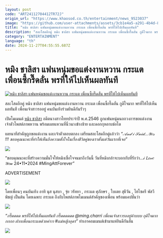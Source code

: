 ```yaml
---
layout: post
code: "ART24112704412TR72J"
origin_url: "https://www.khaosod.co.th/entertainment/news_9523037"
image: "https://github.com/user-attachments/assets/3cb1e4a5-a291-4b4d-8e58-8915b9a1f2e4"
title: "หมิง ชาลิสา แฟนหนุ่มขอแต่งงานหวาน กระแต เพื่อนซี้กรี๊ดลั่น พรที่ให้ไปเห็นผลทันที"
description: "สละโสดอีกคู่ หมิง ชาลิสา แฟนหนุ่มขอแต่งงานหวาน กระแต เพื่อนซี้กรี๊ดลั่น กูดีใจมาก พรที่ให้ไปเห็นผลทันที เพื่อนเจ้าสาวรออยู่ คนบันเทิงร่วมยินดีกันรัวๆ"
category: "ENTERTAINMENT"
language: "th"
date: 2024-11-27T04:55:55.687Z
---
```


# หมิง ชาลิสา แฟนหนุ่มขอแต่งงานหวาน กระแต เพื่อนซี้กรี๊ดลั่น พรที่ให้ไปเห็นผลทันที

[![หมิง ชาลิสา แฟนหนุ่มขอแต่งงานหวาน กระแต เพื่อนซี้กรี๊ดลั่น พรที่ให้ไปเห็นผลทันที](https://www.khaosod.co.th/wpapp/uploads/2024/11/mingcharisaidyes2711679998.jpg "หมิง ชาลิสา แฟนหนุ่มขอแต่งงานหวาน กระแต เพื่อนซี้กรี๊ดลั่น พรที่ให้ไปเห็นผลทันที")](https://www.khaosod.co.th/wpapp/uploads/2024/11/mingcharisaidyes2711679998.jpg)

สละโสดอีกคู่ หมิง ชาลิสา แฟนหนุ่มขอแต่งงานหวาน กระแต เพื่อนซี้กรี๊ดลั่น กูดีใจมาก พรที่ให้ไปเห็นผลทันที เพื่อนเจ้าสาวรออยู่ คนบันเทิงร่วมยินดีกันรัวๆ

เปิดโมเมนต์ [หมิง ชาลิสา](https://www.instagram.com/ming.charri/) อดีตนางสาวไทยประจำปี พ.ศ.2546 ถูกแฟนหนุ่มนอกวงการขอแต่งงาน เจ้าตัวโพสต์ภาพหวาน พร้อมเผยแหวนที่นิ้วนางข้างซ้าย และดอกกุหลาบช่อโต

เผยนาทีสำคัญถูกขอแต่งงาน และเจ้าตัวตอบตกลง เตรียมสละโสดอีกคู่แล้วว่า _“𝒜𝓃𝒹 𝒾 𝒮𝒶𝒾𝒹…𝒴𝑒𝓈 !!! ขอบคุณนะคะที่ทำให้เห็นถึงความตั้งใจในเรื่องชีวิตคู่ของเราตั้งแต่วันแรกที่เจอ”_

[![](https://www.khaosod.co.th/wpapp/uploads/2024/11/mingcharisaidyes2711671.jpg)](https://www.khaosod.co.th/wpapp/uploads/2024/11/mingcharisaidyes2711671.jpg)

“ขอบคุณนะคะที่สร้างความมั่นใจให้หมิงเชื่อใจจนมาถึงวันนี้ วันที่หมิงกล้าจะบอกกับที่รักว่า…𝒾 𝐿𝑜𝓋𝑒 𝒴𝑜𝓊 24•11•2024 #MingAttForever”

ADVERTISEMENT

[![](https://www.khaosod.co.th/wpapp/uploads/2024/11/mingcharisaidyes2711672.jpg)](https://www.khaosod.co.th/wpapp/uploads/2024/11/mingcharisaidyes2711672.jpg)

โดยเพื่อนๆ คนบันเทิง อาทิ นุส นุสบา , จุ๋ย วรัทยา , กระแต ศุภักษร , ใบเตย สุธีวัน , ไฮโซครี พัสวีพิชญ์ เป็นต้น โดยเฉพาะ กระแต ถึงกับโพสต์ภาพโมเมนต์สำคัญของเพื่อน พร้อมแคปชั่นว่า

[![](https://www.khaosod.co.th/wpapp/uploads/2024/11/mingcharisaidyes2711673.jpg)](https://www.khaosod.co.th/wpapp/uploads/2024/11/mingcharisaidyes2711673.jpg)

_“กรี๊ดดดด พรที่ให้ไปเห็นผลทันที กรี๊ดดดดดด @ming.charri เพื่อนเจ้าสาวรออยู่ค้าบบบ กุดีใจมากกกกก ฝากเพื่อนกระแตด้วยค่าาา #แม่หญิงอุดร”_ ทำเอาคอมเมนต์เข้ามาแห่ยินดีกันลั่น

[![](https://www.khaosod.co.th/wpapp/uploads/2024/11/mingcharisaidyes2711674.jpg)](https://www.khaosod.co.th/wpapp/uploads/2024/11/mingcharisaidyes2711674.jpg)
